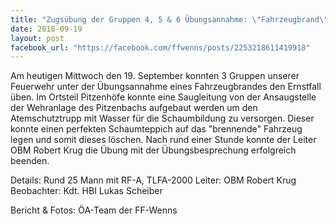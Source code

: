 ```yaml
---
title: "Zugsübung der Gruppen 4, 5 & 6 Übungsannahme: \"Fahrzeugbrand\""
date: 2018-09-19
layout: post
facebook_url: "https://facebook.com/ffwenns/posts/2253218611419918"
---
```


Am heutigen Mittwoch den 19. September konnten 3 Gruppen unserer Feuerwehr unter der Übungsannahme eines Fahrzeugbrandes den Ernstfall üben.
Im Ortsteil Pitzenhöfe konnte eine Saugleitung von der Ansaugstelle der Wehranlage des Pitzenbachs aufgebaut werden um den Atemschutztrupp mit Wasser für die Schaumbildung zu versorgen.
Dieser konnte einen perfekten Schaumteppich auf das "brennende" Fahrzeug legen und somit dieses löschen.
Nach rund einer Stunde konnte der Leiter OBM Robert Krug die Übung mit der Übungsbesprechung erfolgreich beenden.
 
Details:
Rund 25 Mann mit RF-A, TLFA-2000
Leiter: OBM Robert Krug
Beobachter: Kdt. HBI Lukas Scheiber

Bericht & Fotos: ÖA-Team der FF-Wenns